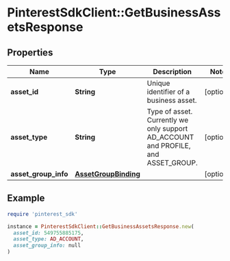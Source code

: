# PinterestSdkClient::GetBusinessAssetsResponse

## Properties

| Name | Type | Description | Notes |
| ---- | ---- | ----------- | ----- |
| **asset_id** | **String** | Unique identifier of a business asset. | [optional] |
| **asset_type** | **String** | Type of asset. Currently we only support AD_ACCOUNT and PROFILE, and ASSET_GROUP. | [optional] |
| **asset_group_info** | [**AssetGroupBinding**](AssetGroupBinding.md) |  | [optional] |

## Example

```ruby
require 'pinterest_sdk'

instance = PinterestSdkClient::GetBusinessAssetsResponse.new(
  asset_id: 549755885175,
  asset_type: AD_ACCOUNT,
  asset_group_info: null
)
```

